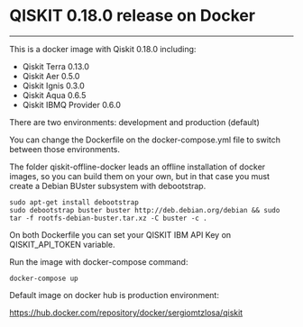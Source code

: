 # QISKIT 0.18.0 release on Docker
-------------------------------

This is a docker image with Qiskit 0.18.0 including:

- Qiskit Terra 0.13.0
- Qiskit Aer 0.5.0
- Qiskit Ignis 0.3.0
- Qiskit Aqua 0.6.5
- Qiskit IBMQ Provider 0.6.0

There are two environments: development and production (default)

You can change the Dockerfile on the docker-compose.yml file to switch between those environments.

The folder qiskit-offline-docker leads an offline installation of docker images, so you can build them on your own, but in that case you must create a Debian BUster subsystem with debootstrap.

```
sudo apt-get install debootstrap
sudo debootstrap buster buster http://deb.debian.org/debian && sudo tar -f rootfs-debian-buster.tar.xz -C buster -c .

```

On both Dockerfile you can set your QISKIT IBM API Key on QISKIT_API_TOKEN variable.

Run the image with docker-compose command:

```
docker-compose up
```

Default image on docker hub is production environment:

https://hub.docker.com/repository/docker/sergiomtzlosa/qiskit
